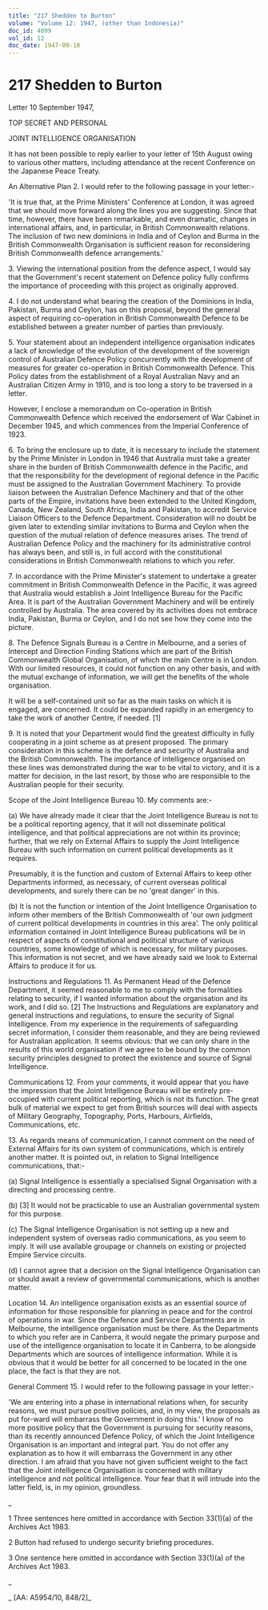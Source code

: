 ```yaml
---
title: "217 Shedden to Burton"
volume: "Volume 12: 1947, (other than Indonesia)"
doc_id: 4899
vol_id: 12
doc_date: 1947-09-10
---
```


# 217 Shedden to Burton

Letter 10 September 1947,

TOP SECRET AND PERSONAL

JOINT INTELLIGENCE ORGANISATION

It has not been possible to reply earlier to your letter of 15th August owing to various other matters, including attendance at the recent Conference on the Japanese Peace Treaty.

An Alternative Plan 2. I would refer to the following passage in your letter:-

'It is true that, at the Prime Ministers' Conference at London, it was agreed that we should move forward along the lines you are suggesting. Since that time, however, there have been remarkable, and even dramatic, changes in international affairs, and, in particular, in British Commonwealth relations. The inclusion of two new dominions in India and of Ceylon and Burma in the British Commonwealth Organisation is sufficient reason for reconsidering British Commonwealth defence arrangements.'

3\. Viewing the international position from the defence aspect, I would say that the Government's recent statement on Defence policy fully confirms the importance of proceeding with this project as originally approved.

4\. I do not understand what bearing the creation of the Dominions in India, Pakistan, Burma and Ceylon, has on this proposal, beyond the general aspect of requiring co-operation in British Commonwealth Defence to be established between a greater number of parties than previously.

5\. Your statement about an independent intelligence organisation indicates a lack of knowledge of the evolution of the development of the sovereign control of Australian Defence Policy concurrently with the development of measures for greater co-operation in British Commonwealth Defence. This Policy dates from the establishment of a Royal Australian Navy and an Australian Citizen Army in 1910, and is too long a story to be traversed in a letter.

However, I enclose a memorandum on Co-operation in British Commonwealth Defence which received the endorsement of War Cabinet in December 1945, and which commences from the Imperial Conference of 1923.

6\. To bring the enclosure up to date, it is necessary to include the statement by the Prime Minister in London in 1946 that Australia must take a greater share in the burden of British Commonwealth defence in the Pacific, and that the responsibility for the development of regional defence in the Pacific must be assigned to the Australian Government Machinery. To provide liaison between the Australian Defence Machinery and that of the other parts of the Empire, invitations have been extended to the United Kingdom, Canada, New Zealand, South Africa, India and Pakistan, to accredit Service Liaison Officers to the Defence Department. Consideration will no doubt be given later to extending similar invitations to Burma and Ceylon when the question of the mutual relation of defence measures arises. The trend of Australian Defence Policy and the machinery for its administrative control has always been, and still is, in full accord with the constitutional considerations in British Commonwealth relations to which you refer.

7\. In accordance with the Prime Minister's statement to undertake a greater commitment in British Commonwealth Defence in the Pacific, it was agreed that Australia would establish a Joint Intelligence Bureau for the Pacific Area. It is part of the Australian Government Machinery and will be entirely controlled by Australia. The area covered by its activities does not embrace India, Pakistan, Burma or Ceylon, and I do not see how they come into the picture.

8\. The Defence Signals Bureau is a Centre in Melbourne, and a series of Intercept and Direction Finding Stations which are part of the British Commonwealth Global Organisation, of which the main Centre is in London. With our limited resources, it could not function on any other basis, and with the mutual exchange of information, we will get the benefits of the whole organisation.

It will be a self-contained unit so far as the main tasks on which it is engaged, are concerned. It could be expanded rapidly in an emergency to take the work of another Centre, if needed. [1]

9\. It is noted that your Department would find the greatest difficulty in fully cooperating in a joint scheme as at present proposed. The primary consideration in this scheme is the defence and security of Australia and the British Commonwealth. The importance of intelligence organised on these lines was demonstrated during the war to be vital to victory, and it is a matter for decision, in the last resort, by those who are responsible to the Australian people for their security.

Scope of the Joint Intelligence Bureau 10. My comments are:-

(a) We have already made it clear that the Joint Intelligence Bureau is not to be a political reporting agency, that it will not disseminate political intelligence, and that political appreciations are not within its province; further, that we rely on External Affairs to supply the Joint Intelligence Bureau with such information on current political developments as it requires.

Presumably, it is the function and custom of External Affairs to keep other Departments informed, as necessary, of current overseas political developments, and surely there can be no 'great danger' in this.

(b) It is not the function or intention of the Joint Intelligence Organisation to inform other members of the British Commonwealth of 'our own judgment of current political developments in countries in this area'. The only political information contained in Joint Intelligence Bureau publications will be in respect of aspects of constitutional and political structure of various countries, some knowledge of which is necessary, for military purposes. This information is not secret, and we have already said we look to External Affairs to produce it for us.

Instructions and Regulations 11. As Permanent Head of the Defence Department, it seemed reasonable to me to comply with the formalities relating to security, if I wanted information about the organisation and its work, and I did so. [2] The Instructions and Regulations are explanatory and general instructions and regulations, to ensure the security of Signal Intelligence. From my experience in the requirements of safeguarding secret information, I consider them reasonable, and they are being reviewed for Australian application. It seems obvious: that we can only share in the results of this world organisation if we agree to be bound by the common security principles designed to protect the existence and source of Signal Intelligence.

Communications 12. From your comments, it would appear that you have the impression that the Joint Intelligence Bureau will be entirely pre-occupied with current political reporting, which is not its function. The great bulk of material we expect to get from British sources will deal with aspects of Military Geography, Topography, Ports, Harbours, Airfields, Communications, etc.

13\. As regards means of communication, I cannot comment on the need of External Affairs for its own system of communications, which is entirely another matter. It is pointed out, in relation to Signal Intelligence communications, that:-

(a) Signal Intelligence is essentially a specialised Signal Organisation with a directing and processing centre.

(b) [3] It would not be practicable to use an Australian governmental system for this purpose.

(c) The Signal Intelligence Organisation is not setting up a new and independent system of overseas radio communications, as you seem to imply. It will use available groupage or channels on existing or projected Empire Service circuits.

(d) I cannot agree that a decision on the Signal Intelligence Organisation can or should await a review of governmental communications, which is another matter.

Location 14. An intelligence organisation exists as an essential source of information for those responsible for planning in peace and for the control of operations in war. Since the Defence and Service Departments are in Melbourne, the intelligence organisation must be there. As the Departments to which you refer are in Canberra, it would negate the primary purpose and use of the intelligence organisation to locate it in Canberra, to be alongside Departments which are sources of intelligence information. While it is obvious that it would be better for all concerned to be located in the one place, the fact is that they are not.

General Comment 15. I would refer to the following passage in your letter:-

'We are entering into a phase in international relations when, for security reasons, we must pursue positive policies, and, in my view, the proposals as put for-ward will embarrass the Government in doing this.' I know of no more positive policy that the Government is pursuing for security reasons, than its recently announced Defence Policy, of which the Joint Intelligence Organisation is an important and integral part. You do not offer any explanation as to how it will embarrass the Government in any other direction. I am afraid that you have not given sufficient weight to the fact that the Joint intelligence Organisation is concerned with military intelligence and not political intelligence. Your fear that it will intrude into the latter field, is, in my opinion, groundless.

_

1 Three sentences here omitted in accordance with Section 33(1)(a) of the Archives Act 1983.

2 Button had refused to undergo security briefing procedures.

3 One sentence here omitted in accordance with Section 33(1)(a) of the Archives Act 1983.

_

_ [AA: A5954/10, 848/2]_
